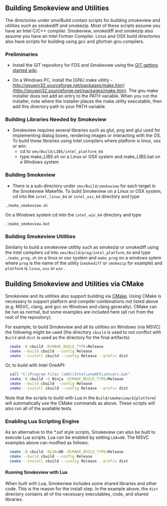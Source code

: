 ## Building Smokeview and Utilities

The directories under smv/Build contain scripts for building smokeview and utilities such as smokediff and smokezip.
Most of these scripts assume you have an Intel C/C++ compiler.  Smokeview, smokediff and smokezip also
assume you have an Intel Fortran Compiler.  Linux and OSX build directories also have scripts for building
using gcc and gfortran gnu compilers.

### Preliminaries

  * Install the GIT repository for FDS and Smokeview using the [GIT getting started wiki](https://github.com/firemodels/fds/wiki/Git-Notes-Getting-Started).

  * On a Windows PC, install the [GNU make utility - http://gnuwin32.sourceforge.net/packages/make.htm](http://gnuwin32.sourceforge.net/packages/make.htm).  The gnu make installer does not add an entry to the PATH variable.  When you run the installer, note where the installer places the make utility executable, then add this directory path to your PATH variable.

### Building Libraries Needed by Smokeview

  * Smokeview requires several libraries such as glut, png and glui used for implementing dialog boxes, rendering images or interacting with the OS.  To build these libraries using Intel compilers where platform is linux, osx or win:
      * cd to `smv/Build/LIBS/intel_platform_64`
      * type make_LIBS.sh on a Linux or OSX system and make_LIBS.bat on a Windows system

### Building Smokeview

  * There is a sub-directory under `smv/Build/smokeview` for each target in the Smokeview Makefile.  To build Smokeview on a Linux or OSX system, cd into the `intel_linux_64` or `intel_osx_64` directory and type

   ```./make_smokeview.sh```

On a Windows system cd into the `intel_win_64` directory and type

   ```.\make_smokeview.bat ```

### Building Smokeview Utilities

Similarly to build a smokeview utiltity such as smokezip or smokediff using the Intel compilers cd into `smv/Build/prog/intel_platform_64` and type
`./make_prog.sh` on a linux or osx system and `make_prog` on a windows sytem where `prog` is the name of the utility (`smokediff` or `smokezip` for example) and `platform` is `linux`, `osx` or `win` .

## Building Smokeview and Utilities via CMake

Smokeview and its utilities also support building via
[CMake](https://cmake.org). Using CMake is necessary to support platform and
compiler combinations not listed above (e.g. MSVC, clang, and gcc on Windows and
clang generally). CMake can be run as normal, but some examples are included
here (all run from the root of the repository).

For example, to build Smokeview and all its utilities on Windows (via MSVC)
the following might be used (the directory `cbuild` is used to not conflict with
`Build` and `dist` is used as the directory for the final artifacts):

```sh
  cmake -B cbuild -DCMAKE_BUILD_TYPE=Release
  cmake --build cbuild --config Release
  cmake --install cbuild --config Release --prefix dist
```

Or, to build with Intel OneAPI:

```sh
  call "C:\Program Files (x86)\Intel\oneAPI\setvars.bat"
  cmake -B cbuild -G Ninja -DCMAKE_BUILD_TYPE=Release
  cmake --build cbuild --config Release
  cmake --install cbuild --config Release --prefix dist
```

Note that the scripts to build with Lua in the `Build/smokeview/${platform}`
will automatically use the CMake commands as above. These scripts will also run
all of the available tests.

### Enabling Lua Scripting Engine

As an alternative to the *.ssf style scripts, Smokeview can also be built to
execute Lua scripts. Lua can be enabled by setting `LUA=ON`. The MSVC examples
above can modfied as follows:

```sh
  cmake -B cbuild -DLUA=ON -DCMAKE_BUILD_TYPE=Release
  cmake --build cbuild --config Release
  cmake --install cbuild --config Release --prefix dist
```

#### Running Smokeview with Lua

When built with Lua, Smokeview includes some shared libraries and other code.
This is the reason for the install step. In the example above, the `dist`
directory contains all of the necessary executables, code, and shared libraries.

